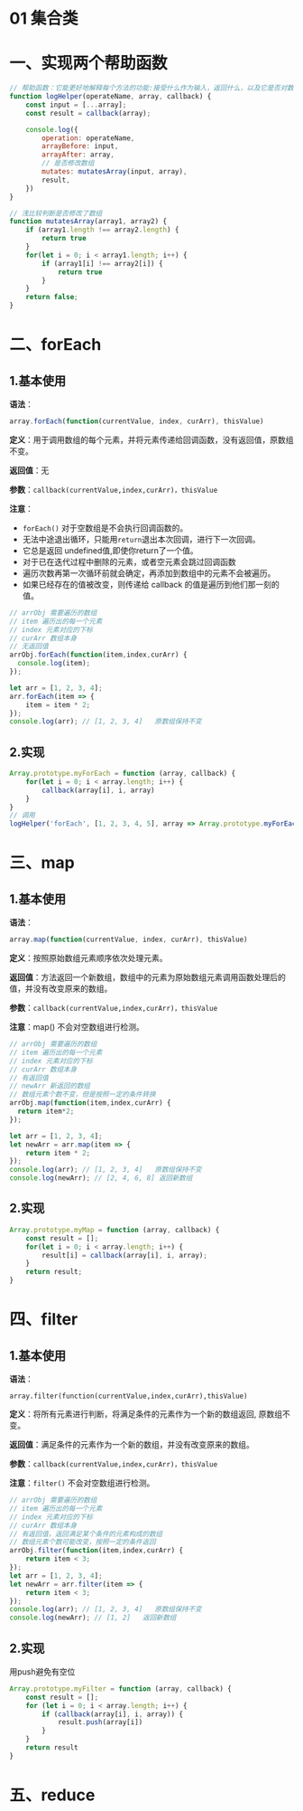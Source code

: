 # 01 集合类

# 一、实现两个帮助函数

```js
// 帮助函数：它能更好地解释每个方法的功能:接受什么作为输入，返回什么，以及它是否对数组进行了修改。
function logHelper(operateName, array, callback) {
    const input = [...array];
    const result = callback(array);

    console.log({
        operation: operateName,
        arrayBefore: input,
        arrayAfter: array,
        // 是否修改数组
        mutates: mutatesArray(input, array),
        result,
    })
}

// 浅比较判断是否修改了数组 
function mutatesArray(array1, array2) {
    if (array1.length !== array2.length) {
        return true
    }
    for(let i = 0; i < array1.length; i++) {
        if (array1[i] !== array2[i]) {
            return true
        }
    }
    return false;
}
```

# 二、forEach

## 1.基本使用

**语法**：

```js
array.forEach(function(currentValue, index, curArr), thisValue)
```

**定义**：用于调用数组的每个元素，并将元素传递给回调函数，没有返回值，原数组不变。

**返回值**：无

**参数**：`callback(currentValue,index,curArr)，thisValue`

**注意**：

+ `forEach()` 对于空数组是不会执行回调函数的。
+ 无法中途退出循环，只能用`return`退出本次回调，进行下一次回调。
+ 它总是返回 undefined值,即使你return了一个值。
+ 对于已在迭代过程中删除的元素，或者空元素会跳过回调函数   
+ 遍历次数再第一次循环前就会确定，再添加到数组中的元素不会被遍历。    
+ 如果已经存在的值被改变，则传递给 callback 的值是遍历到他们那一刻的值。

```js
// arrObj 需要遍历的数组
// item 遍历出的每一个元素
// index 元素对应的下标
// curArr 数组本身
// 无返回值
arrObj.forEach(function(item,index,curArr) {
  console.log(item);
});

let arr = [1, 2, 3, 4];
arr.forEach(item => {
    item = item * 2;
});
console.log(arr); // [1, 2, 3, 4]   原数组保持不变
```

## 2.实现

```js
Array.prototype.myForEach = function (array, callback) {
    for(let i = 0; i < array.length; i++) {
        callback(array[i], i, array)
    }
}
// 调用
logHelper('forEach', [1, 2, 3, 4, 5], array => Array.prototype.myForEach(array, value => console.log(value)));
```

# 三、map

## 1.基本使用

**语法**：

```js
array.map(function(currentValue, index, curArr), thisValue)
```

**定义**：按照原始数组元素顺序依次处理元素。

**返回值**：方法返回一个新数组，数组中的元素为原始数组元素调用函数处理后的值，并没有改变原来的数组。

**参数**：`callback(currentValue,index,curArr)，thisValue`

**注意**：map() 不会对空数组进行检测。

```js
// arrObj 需要遍历的数组
// item 遍历出的每一个元素
// index 元素对应的下标
// curArr 数组本身
// 有返回值
// newArr 新返回的数组
// 数组元素个数不变，但是按照一定的条件转换
arrObj.map(function(item,index,curArr) {
  return item*2;
});

let arr = [1, 2, 3, 4];
let newArr = arr.map(item => {
    return item * 2;
});
console.log(arr); // [1, 2, 3, 4]   原数组保持不变
console.log(newArr); // [2, 4, 6, 8] 返回新数组

```

## 2.实现

```js
Array.prototype.myMap = function (array, callback) {
    const result = [];
    for(let i = 0; i < array.length; i++) {
        result[i] = callback(array[i], i, array);
    }
    return result;
}
```

# 四、filter

## 1.基本使用

**语法**： 

```
array.filter(function(currentValue,index,curArr),thisValue)
```

**定义**：将所有元素进行判断，将满足条件的元素作为一个新的数组返回, 原数组不变。

**返回值**：满足条件的元素作为一个新的数组，并没有改变原来的数组。

**参数**：`callback(currentValue,index,curArr)，thisValue`

**注意**：`filter()` 不会对空数组进行检测。

```js
// arrObj 需要遍历的数组
// item 遍历出的每一个元素
// index 元素对应的下标
// curArr 数组本身
// 有返回值，返回满足某个条件的元素构成的数组
// 数组元素个数可能改变，按照一定的条件返回
arrObj.filter(function(item,index,curArr) {
	return item < 3;
});
let arr = [1, 2, 3, 4];
let newArr = arr.filter(item => {
    return item < 3;
});
console.log(arr); // [1, 2, 3, 4]   原数组保持不变
console.log(newArr); // [1, 2]   返回新数组 
```

## 2.实现

用push避免有空位

```js
Array.prototype.myFilter = function (array, callback) {
    const result = [];
    for (let i = 0; i < array.length; i++) {
        if (callback(array[i], i, array)) {
            result.push(array[i])
        }
    }
    return result
}
```

# 五、reduce

